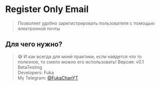# Register Only Email
> Позволяет удобно зарегистрировать пользователя с помощью электронной почты

## Для чего нужно?
> 😅 И как всегда для моей практики, если найдется что то полезное, то смело можно его использовать!
> Версия: v0.1 BetaTesting  
> Developers: Fuka  
> My Telegram: [@FukaChanYT](https://t.me/FukaChanYT)